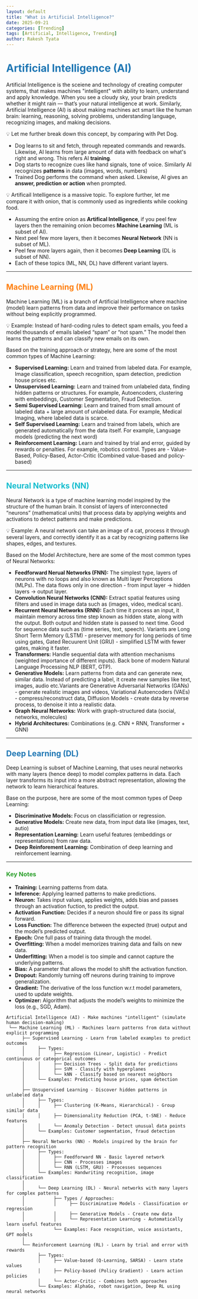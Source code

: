 ```yaml
---
layout: default
title: "What is Artificial Intelligence?"
date: 2025-09-21
categories: [Trending]
tags: [Artificial, Intelligence, Trending]
author: Rakesh Tyata
---
```


# <span style="color:#1f77b4;">Artificial Intelligence (AI)</span>

Artificial Intelligence is the sceiene and technology of creating computer systems, that makes machines "intelligent" with ability to learn, understand and apply knowledge. When you see a cloudy sky, your brain predicts whether it might rain — that’s your natural intelligence at work. Similarly, Artificial Intelligence (AI) is about making machines act smart like the human brain: learning, reasoning, solving problems, understanding language, recognizing images, and making decisions.

💡 Let me further break down this concept, by comparing with Pet Dog.

- Dog learns to sit and fetch, through repeated commands and rewards. Likewise, AI learns from large amount of data with feedback on what's right and wrong. This refers AI **training**.
- Dog starts to recognize cues like hand signals, tone of voice. Similarly AI recognizes **patterns** in data (images, words, numbers)
- Trained Dog performs the command when asked. Likewise, AI gives an **answer, prediction or action** when prompted.

💡 Artificail Intelligence is a massive topic. To explore further, let me compare it with onion, that is commonly used as ingredients while cooking food.

- Assuming the entire onion as **Artifical Intelligence**, if you peel few layers then the remaining onion becomes **Machine Learning** (ML is subset of AI).
- Next peel few more layers, then it becomes **Neural Network** (NN is subset of ML).
- Peel few more layers again, then it becomes **Deep Learning** (DL is subset of NN).
- Each of these topics (ML, NN, DL) have different variant layers.

---

## <span style="color:#ff7f0e;">Machine Learning (ML)</span>

Machine Learning (ML) is a branch of Artificial Intelligence where machine (model) learn patterns from data and improve their performance on tasks without being explicitly programmed.

💡 Example: Instead of hard-coding rules to detect spam emails, you feed a model thousands of emails labeled “spam” or “not spam.” The model then learns the patterns and can classify new emails on its own.

Based on the training approach or strategy, here are some of the most common types of Machine Learning:

- **Supervised Learning:** Learn and trained from labeled data. For example, Image classification, speech recognition, spam detection, prediction house prices etc.
- **Unsupervised Learning:** Learn and trained from unlabeled data, finding hidden patterns or structures. For example, Autoencoders, clustering with embeddings, Customer Segmentation, Fraud Detection.
- **Semi Supervised Learning:** Learn and trained from small amount of labeled data + large amount of unlabeled data. For example, Medical Imaging, where labeled data is scarce.
- **Self Supervised Learning:** Learn and trained from labels, which are generated automatically from the data itself. For example, Language models (predicting the next word)
- **Reinforcement Learning:** Learn and trained by trial and error, guided by rewards or penalties. For example, robotics control. Types are - Value-Based, Policy-Based, Actor-Critic (Combined value-based and policy-based)

---

## <span style="color:#17becf;">Neural Networks (NN)</span>

Neural Network is a type of machine learning model inspired by the structure of the human brain. It consist of layers of interconnected “neurons” (mathematical units) that process data by applying weights and activations to detect patterns and make predictions.

💡 Example: A neural network can take an image of a cat, process it through several layers, and correctly identify it as a cat by recognizing patterns like shapes, edges, and textures.

Based on the Model Architecture, here are some of the most common types of Neural Networks:

- **Feedforward Nerual Networks (FNN):** The simplest type, layers of neurons with no loops and also known as Multi layer Perceptions (MLPs). The data flows only in one direction - from input layer -> hidden layers -> output layer.
- **Convolution Neural Networks (CNN):** Extract spatial features using filters and used in image data such as (images, video, medical scan).
- **Recurrent Neural Networks (RNN):** Each time it process an input, it maintain memory across time step known as hidden state, along with the output. Both output and hidden state is passed to next time. Good for sequence data such as (time series, text, speech). Variants are Long Short Term Memory (LSTM) - preserver memory for long periods of time using gates, Gated Recuurent Unit (GRU) - simplified LSTM with fewer gates, making it faster.
- **Transformers:** Handle sequential data with attention mechanisms (weighted importance of different inputs). Back bone of modern Natural Language Processing NLP (BERT, GTP).
- **Generative Models:** Learn patterns from data and can generate new, similar data. Instead of predicting a label, it create new samples like text, images, audio etc.Variants are Generative Adversarial Networks (GANs) - generate realistic images and videos, Variational Autoencoders (VAEs) - compress/reconstruct data, Diffusion Models - create data by reverse process, to denoise it into a realistic data.
- **Graph Neural Networks:** Work with graph-structured data (social, networks, molecules)
- **Hybrid Architectures:** Combinations (e.g. CNN + RNN, Transformer + GNN)

---

## <span style="color:#1f77b4;">Deep Learning (DL)</span>

Deep Learning is subset of Machine Learning, that uses neural networks with many layers (hence deep) to model complex patterns in data. Each layer transforms its input into a more abstract representation, allowing the network to learn hierarchical features.

Base on the purpose, here are some of the most common types of Deep Learning:

- **Discriminative Models:** Focus on classificiation or regression.
- **Generative Models:** Create new data, from input data like (images, text, autio)
- **Representation Learning:** Learn useful features (embeddings or representations) from raw data.
- **Deep Reinforement Learning:** Combination of deep learning and reinforcement learning.

---

### <span style="color:#2ca02c;">Key Notes</span>

- **Training:** Learning patterns from data.
- **Inference:** Applying learned patterns to make predictions.
- **Neuron:** Takes input values, applies weights, adds bias and passes through an activation fuction, to predict the output.
- **Activation Function:** Decides if a neuron should fire or pass its signal forward.
- **Loss Function:** The difference between the expected (true) output and the model’s predicted output.
- **Epoch:** One full pass of training data through the model.
- **Overfitting:** When a model memorizes training data and fails on new data.
- **Underfitting:** When a model is too simple and cannot capture the underlying patterns.
- **Bias:** A parameter that allows the model to shift the activation function.
- **Dropout:** Randomly turning off neurons during training to improve generalization.
- **Gradient:** The derivative of the loss function w.r.t model parameters, used to update weights.
- **Optimizer:** Algorithm that adjusts the model’s weights to minimize the loss (e.g., SGD, Adam).

```
Artificial Intelligence (AI) - Make machines "intelligent" (simulate human decision-making)
 └── Machine Learning (ML) - Machines learn patterns from data without explicit programming
      ├── Supervised Learning - Learn from labeled examples to predict outcomes
      │     ├── Types:
      │     │     ├── Regression (Linear, Logistic) - Predict continuous or categorical outcomes
      │     │     ├── Decision Trees - Split data for predictions
      │     │     ├── SVM - Classify with hyperplanes
      │     │     └── kNN - Classify based on nearest neighbors
      │     └── Examples: Predicting house prices, spam detection
      │
      ├── Unsupervised Learning - Discover hidden patterns in unlabeled data
      │     ├── Types:
      │     │     ├── Clustering (K-Means, Hierarchical) - Group similar data
      │     │     ├── Dimensionality Reduction (PCA, t-SNE) - Reduce features
      │     │     └── Anomaly Detection - Detect unusual data points
      │     └── Examples: Customer segmentation, fraud detection
      │
      ├── Neural Networks (NN) - Models inspired by the brain for pattern recognition
      │     ├── Types:
      │     │     ├── Feedforward NN - Basic layered network
      │     │     ├── CNN - Processes images
      │     │     └── RNN (LSTM, GRU) - Processes sequences
      │     └── Examples: Handwriting recognition, image classification
      │
      │     └── Deep Learning (DL) - Neural networks with many layers for complex patterns
      │           ├── Types / Approaches:
      │           │     ├── Discriminative Models - Classification or regression
      │           │     ├── Generative Models - Create new data
      │           │     └── Representation Learning - Automatically learn useful features
      │           └── Examples: Face recognition, voice assistants, GPT models
      │
      └── Reinforcement Learning (RL) - Learn by trial and error with rewards
            ├── Types:
            │     ├── Value-based (Q-Learning, SARSA) - Learn state values
            │     ├── Policy-based (Policy Gradient) - Learn action policies
            │     └── Actor-Critic - Combines both approaches
            └── Examples: AlphaGo, robot navigation, Deep RL using neural networks

```
